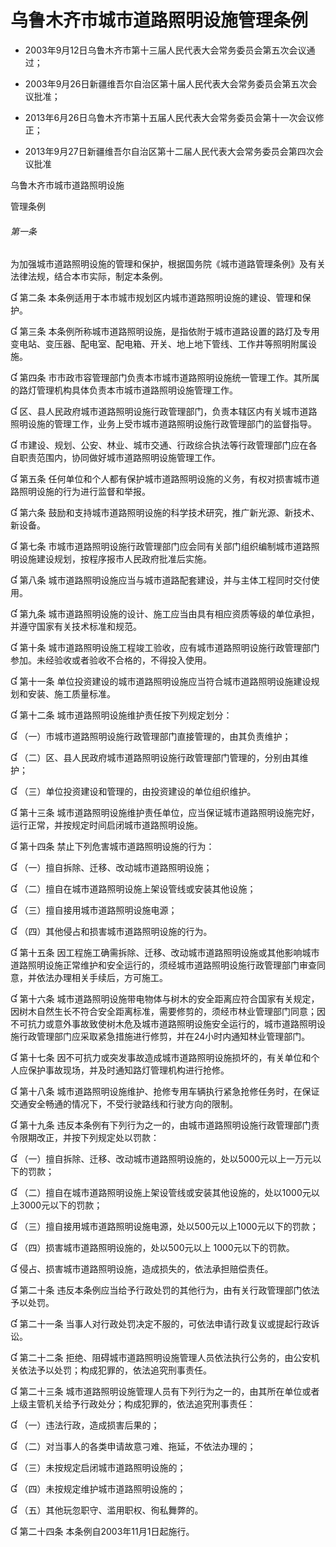 # 乌鲁木齐市城市道路照明设施管理条例

- 2003年9月12日乌鲁木齐市第十三届人民代表大会常务委员会第五次会议通过；

- 2003年9月26日新疆维吾尔自治区第十届人民代表大会常务委员会第五次会议批准；

- 2013年6月26日乌鲁木齐市第十五届人民代表大会常务委员会第十一次会议修正；

- 2013年9月27日新疆维吾尔自治区第十二届人民代表大会常务委员会第四次会议批准

<!-- INFO END -->

乌鲁木齐市城市道路照明设施

管理条例

###### 第一条

为加强城市道路照明设施的管理和保护，根据国务院《城市道路管理条例》及有关法律法规，结合本市实际，制定本条例。

 第二条 本条例适用于本市城市规划区内城市道路照明设施的建设、管理和保护。

 第三条 本条例所称城市道路照明设施，是指依附于城市道路设置的路灯及专用变电站、变压器、配电室、配电箱、开关、地上地下管线、工作井等照明附属设施。

 第四条 市市政市容管理部门负责本市城市道路照明设施统一管理工作。其所属的路灯管理机构具体负责本市城市道路照明设施管理工作。

 区、县人民政府城市道路照明设施行政管理部门，负责本辖区内有关城市道路照明设施的管理工作，业务上受市城市道路照明设施行政管理部门的监督指导。

 市建设、规划、公安、林业、城市交通、行政综合执法等行政管理部门应在各自职责范围内，协同做好城市道路照明设施管理工作。

 第五条 任何单位和个人都有保护城市道路照明设施的义务，有权对损害城市道路照明设施的行为进行监督和举报。

 第六条 鼓励和支持城市道路照明设施的科学技术研究，推广新光源、新技术、新设备。

 第七条 市城市道路照明设施行政管理部门应会同有关部门组织编制城市道路照明设施建设规划，按程序报市人民政府批准后实施。

 第八条 城市道路照明设施应当与城市道路配套建设，并与主体工程同时交付使用。

 第九条 城市道路照明设施的设计、施工应当由具有相应资质等级的单位承担，并遵守国家有关技术标准和规范。

 第十条 城市道路照明设施工程竣工验收，应有城市道路照明设施行政管理部门参加。未经验收或者验收不合格的，不得投入使用。

 第十一条 单位投资建设的城市道路照明设施应当符合城市道路照明设施建设规划和安装、施工质量标准。

 第十二条 城市道路照明设施维护责任按下列规定划分：

 （一）市城市道路照明设施行政管理部门直接管理的，由其负责维护；

 （二）区、县人民政府城市道路照明设施行政管理部门管理的，分别由其维护；

 （三）单位投资建设和管理的，由投资建设的单位组织维护。

 第十三条 城市道路照明设施维护责任单位，应当保证城市道路照明设施完好，运行正常，并按规定时间启闭城市道路照明设施。

 第十四条 禁止下列危害城市道路照明设施的行为：

 （一）擅自拆除、迁移、改动城市道路照明设施；

 （二）擅自在城市道路照明设施上架设管线或安装其他设施；

 （三）擅自接用城市道路照明设施电源；

 （四）其他侵占和损害城市道路照明设施的行为。

 第十五条 因工程施工确需拆除、迁移、改动城市道路照明设施或其他影响城市道路照明设施正常维护和安全运行的，须经城市道路照明设施行政管理部门审查同意，并依法办理相关手续后，方可施工。

 第十六条 城市道路照明设施带电物体与树木的安全距离应符合国家有关规定，因树木自然生长不符合安全距离标准，需要修剪的，须经市林业管理部门同意；因不可抗力或意外事故致使树木危及城市道路照明设施安全运行的，城市道路照明设施行政管理部门应采取紧急措施进行修剪，并在24小时内通知林业管理部门。

 第十七条 因不可抗力或突发事故造成城市道路照明设施损坏的，有关单位和个人应保护事故现场，并及时通知路灯管理机构进行抢修。

 第十八条 城市道路照明设施维护、抢修专用车辆执行紧急抢修任务时，在保证交通安全畅通的情况下，不受行驶路线和行驶方向的限制。

 第十九条 违反本条例有下列行为之一的，由城市道路照明设施行政管理部门责令限期改正，并按下列规定处以罚款：

 （一）擅自拆除、迁移、改动城市道路照明设施的，处以5000元以上一万元以下的罚款；

 （二）擅自在城市道路照明设施上架设管线或安装其他设施的，处以1000元以上3000元以下的罚款；

 （三）擅自接用城市道路照明设施电源，处以500元以上1000元以下的罚款；

 （四）损害城市道路照明设施的，处以500元以上 1000元以下的罚款。

 侵占、损害城市道路照明设施，造成损失的，依法承担赔偿责任。

 第二十条 违反本条例应当给予行政处罚的其他行为，由有关行政管理部门依法予以处罚。

 第二十一条 当事人对行政处罚决定不服的，可依法申请行政复议或提起行政诉讼。

 第二十二条 拒绝、阻碍城市道路照明设施管理人员依法执行公务的，由公安机关依法予以处罚；构成犯罪的，依法追究刑事责任。

 第二十三条 城市道路照明设施管理人员有下列行为之一的，由其所在单位或者上级主管机关给予行政处分；构成犯罪的，依法追究刑事责任：

 （一）违法行政，造成损害后果的；

 （二）对当事人的各类申请故意刁难、拖延，不依法办理的；

 （三）未按规定启闭城市道路照明设施的；

 （四）未按规定维护城市道路照明设施的；

 （五）其他玩忽职守、滥用职权、徇私舞弊的。

 第二十四条 本条例自2003年11月1日起施行。

